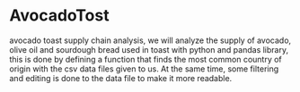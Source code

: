 # AvocadoTost
avocado toast supply chain analysis, we will analyze the supply of avocado, olive oil and sourdough bread used in toast with python and pandas library, this is done by defining a function that finds the most common country of origin with the csv data files given to us. At the same time, some filtering and editing is done to the data file to make it more readable.
